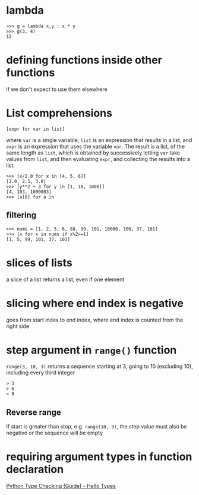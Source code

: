 # lambda

```
>>> g = lambda x,y : x * y
>>> g(3, 4)
12 
```

# defining functions inside other functions

if we don't expect to use them elsewhere

# List comprehensions

`[expr for var in list]`

where `var` is a single variable, `list` is an expression that results in a list, and `expr` is an
expression that uses the variable `var`. The result is a list, of the same length as `list`,
which is obtained by successively letting `var` take values from `list`, and then evaluating
`expr`, and collecting the results into a list. 

```
>>> [x/2.0 for x in [4, 5, 6]]
[2.0, 2.5, 3.0]
>>> [y**2 + 3 for y in [1, 10, 1000]]
[4, 103, 1000003]
>>> [a[0] for a in 
```

## filtering

```
>>> nums = [1, 2, 5, 6, 88, 99, 101, 10000, 100, 37, 101]
>>> [x for x in nums if x%2==1]
[1, 5, 99, 101, 37, 101]
```

# slices of lists

a slice of a list returns a list, even if one element

# slicing where end index is negative

goes from start index to end index, where end index is counted from the right side

# step argument in `range()` function

`range(3, 10, 3)` returns a sequence starting at 3, going to 10 (excluding 10), including every third integer

```
> 3
> 6
> 9
```

## Reverse range

If start is greater than stop, e.g. `range(10, 3)`, the step value must also be negative or the sequence will be empty

# requiring argument types in function declaration

[Python Type Checking (Guide) - Hello Types](https://realpython.com/python-type-checking/#hello-types)